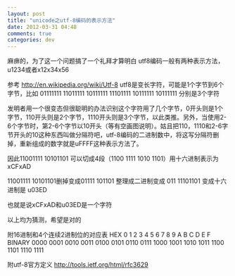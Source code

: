 ```yaml
---
layout: post
title: "unicode之utf-8编码的表示方法"
date: 2012-03-31 04:48
comments: true
categories: dev
---
```

麻痹的，为了这一个问题搞了一个礼拜才算明白
utf8编码一般有两种表示方法，u1234或者x12x34x56

参考 http://en.wikipedia.org/wiki/Utf-8
utf8是变长字符，可能是1个字节到6个字节，比如
01111111
11011111 10111111
11101111 10111111 10111111
分别是3个字符

发明者用一个很变态但很聪明的办法识别这个字符用了几个字节，0开头则是1个字节，110开头则是2个字节，1110开头则是3个字节，以此类推。另外，当使用2-6个字节时，第2-6个字节以10开头（等有空画图说明）。姑且把110，1110和2-6字节开头的10这种东西叫做分隔符吧，utf-8编码的二进制数中，将这写分隔符删掉，重新组成的数字就是uFFFF这种表示方法了。

因此11001111 10101101 可以切成4段（1100 1111 1010 1101）用十六进制表示为xCFxAD

11001111 10101101删掉变成01111 101101 整理成二进制变成 011 11101101 变成十六进制是 u03ED

也就是说xCFxAD和u03ED是一个字符

以上均为猜测，希望是对的

附16进制和4个连续2进制位的对应表
HEX	0	1	2	3	4	5	6	7	8	9	A	B	C	D	E	F
BINARY	0000	0001	0010	0011	0100	0101	0110	0111	1000	1001	1010	1011	1100	1101	1110	1111

附utf-8官方定义
http://tools.ietf.org/html/rfc3629
